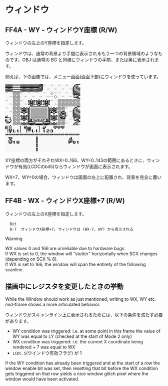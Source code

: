 # ウィンドウ

## FF4A - WY - ウィンドウY座標 (R/W)

ウィンドウの左上のY座標を指定します。

ウィンドウは、通常の背景より手間に表示されるもう一つの背景領域のようなものです。OBJ は通常の BG と同様にウィンドウの手前、または奥に表示されます。

例えば、下の画像では、メニュー画面(画面下部)にウィンドウを使っています。

<img src="../../images/window.png" alt="window" title="https://wentwayup.tamaliver.jp/e448453.html より引用" width="240" />

XY座標の両方がそれぞれWX=0..166、WY=0..143の範囲にあるときに、ウィンドウが有効(LCDCのbit5)ならウィンドウが画面に表示されます。

WX=7、WY=0の場合、ウィンドウは画面の左上に配置され、背景を完全に覆います。

## FF4B - WX - ウィンドウX座標+7 (R/W)

ウィンドウの左上のX座標を指定します。

```
  Bit
  0-7  ウィンドウX座標+7; ウィンドウは (WX-7, WY) から表示される
```

> [!WARNING]
> WX values 0 and 166 are unreliable due to hardware bugs.  
> If WX is set to 0, the window will “stutter” horizontally when SCX changes (depending on SCX % 8).  
> If WX is set to 166, the window will span the entirety of the following scanline.

## 描画中にレジスタを変更したときの挙動

While the Window should work as just mentioned, writing to WX, WY etc. mid-frame shows a more articulated behavior.

ウィンドウがスキャンライン上に表示されるためには、以下の条件を満たす必要があります。

- WY condition was triggered: i.e. at some point in this frame the value of WY was equal to LY (checked at the start of Mode 2 only)
- WX condition was triggered: i.e. the current X coordinate being rendered + 7 was equal to WX
- `LCDC.5`(ウインドウ有効フラグ) が 1

If the WY condition has already been triggered and at the start of a row the window enable bit was set, then resetting that bit before the WX condition gets triggered on that row yields a nice window glitch pixel where the window would have been activated.

